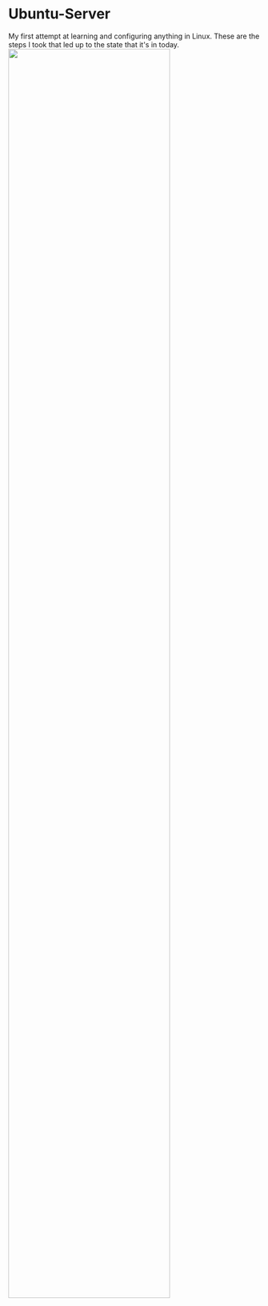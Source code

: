 # Ubuntu-Server
My first attempt at learning and configuring anything in Linux. These are the steps I took that led up to the state that it's in today.
<br />
<img src="https://i.imgur.com/JQXeeP6_d.jpg?maxwidth=520&shape=thumb&fidelity=high" height="80%" width="80%" />
